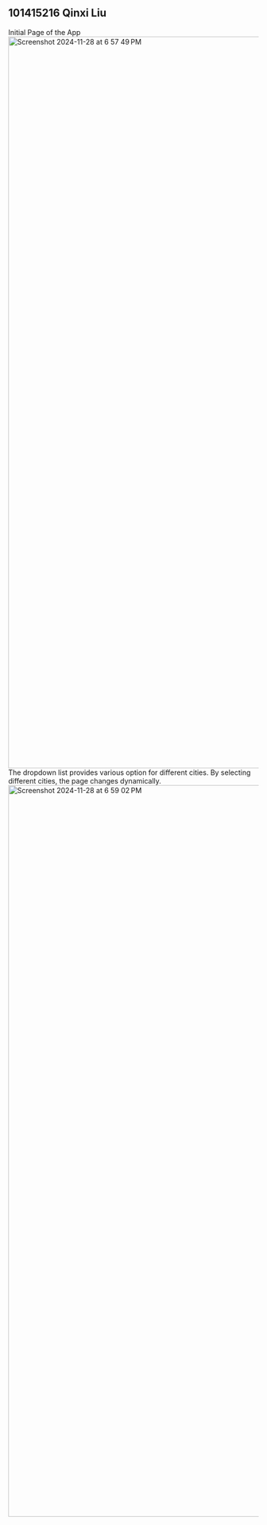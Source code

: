 ## 101415216 Qinxi Liu

Initial Page of the App
<img width="1470" alt="Screenshot 2024-11-28 at 6 57 49 PM" src="https://github.com/user-attachments/assets/5b8c49b3-e125-498d-ad25-b218361b7dd1">
The dropdown list provides various option for different cities. By selecting different cities, the page changes dynamically.
<img width="1470" alt="Screenshot 2024-11-28 at 6 59 02 PM" src="https://github.com/user-attachments/assets/d8ea71e8-f1d5-4646-b610-61f90043d45c">
